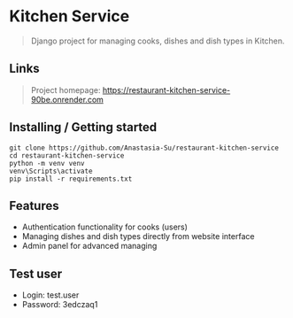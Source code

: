 # Kitchen Service
> Django project for managing cooks, dishes and dish types in Kitchen.

## Links
>Project homepage: https://restaurant-kitchen-service-90be.onrender.com

## Installing / Getting started

```shell
git clone https://github.com/Anastasia-Su/restaurant-kitchen-service
cd restaurant-kitchen-service
python -m venv venv
venv\Scripts\activate
pip install -r requirements.txt
```

## Features

* Authentication functionality for cooks (users)
* Managing dishes and dish types directly from website interface
* Admin panel for advanced managing

## Test user
* Login: test.user
* Password: 3edczaq1

